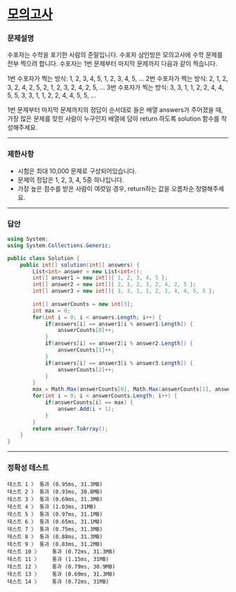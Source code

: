 # <a href="https://school.programmers.co.kr/learn/courses/30/lessons/42840">모의고사</a>

### 문제설명

수포자는 수학을 포기한 사람의 준말입니다. 수포자 삼인방은 모의고사에 수학 문제를 전부 찍으려 합니다. 수포자는 1번 문제부터 마지막 문제까지 다음과 같이 찍습니다.

1번 수포자가 찍는 방식: 1, 2, 3, 4, 5, 1, 2, 3, 4, 5, ...
2번 수포자가 찍는 방식: 2, 1, 2, 3, 2, 4, 2, 5, 2, 1, 2, 3, 2, 4, 2, 5, ...
3번 수포자가 찍는 방식: 3, 3, 1, 1, 2, 2, 4, 4, 5, 5, 3, 3, 1, 1, 2, 2, 4, 4, 5, 5, ...

1번 문제부터 마지막 문제까지의 정답이 순서대로 들은 배열 answers가 주어졌을 때, 가장 많은 문제를 맞힌 사람이 누구인지 배열에 담아 return 하도록 solution 함수를 작성해주세요.

***

### 제한사항

 - 시험은 최대 10,000 문제로 구성되어있습니다.
 - 문제의 정답은 1, 2, 3, 4, 5중 하나입니다.
 - 가장 높은 점수를 받은 사람이 여럿일 경우, return하는 값을 오름차순 정렬해주세요.

***

### 답안
``` csharp
using System;
using System.Collections.Generic;

public class Solution {
    public int[] solution(int[] answers) {
        List<int> answer = new List<int>();
        int[] answer1 = new int[]{ 1, 2, 3, 4, 5 };
        int[] answer2 = new int[]{ 2, 1, 2, 3, 2, 4, 2, 5 };
        int[] answer3 = new int[]{ 3, 3, 1, 1, 2, 2, 4, 4, 5, 5 };
        
        int[] answerCounts = new int[3];
        int max = 0;
        for(int i = 0; i < answers.Length; i++) {
            if(answers[i] == answer1[i % answer1.Length]) {
                answerCounts[0]++;
            }
            if(answers[i] == answer2[i % answer2.Length]) {
                answerCounts[1]++;
            }
            if(answers[i] == answer3[i % answer3.Length]) {
                answerCounts[2]++;
            }
        }
        max = Math.Max(answerCounts[0], Math.Max(answerCounts[1], answerCounts[2]));
        for(int i = 0; i < answerCounts.Length; i++) {
            if(answerCounts[i] == max) {
                answer.Add(i + 1);
            }
        }
        return answer.ToArray();
    }
}
```

***

### 정확성 테스트
```
테스트 1 〉	통과 (0.95ms, 31.3MB)
테스트 2 〉	통과 (0.93ms, 30.8MB)
테스트 3 〉	통과 (0.69ms, 31.3MB)
테스트 4 〉	통과 (1.03ms, 31MB)
테스트 5 〉	통과 (0.97ms, 31.1MB)
테스트 6 〉	통과 (0.65ms, 31.1MB)
테스트 7 〉	통과 (0.75ms, 31.3MB)
테스트 8 〉	통과 (0.88ms, 31.3MB)
테스트 9 〉	통과 (0.83ms, 31.2MB)
테스트 10 〉	통과 (0.72ms, 31.3MB)
테스트 11 〉	통과 (1.15ms, 31MB)
테스트 12 〉	통과 (0.79ms, 30.9MB)
테스트 13 〉	통과 (0.69ms, 31.3MB)
테스트 14 〉	통과 (0.72ms, 31MB)
```